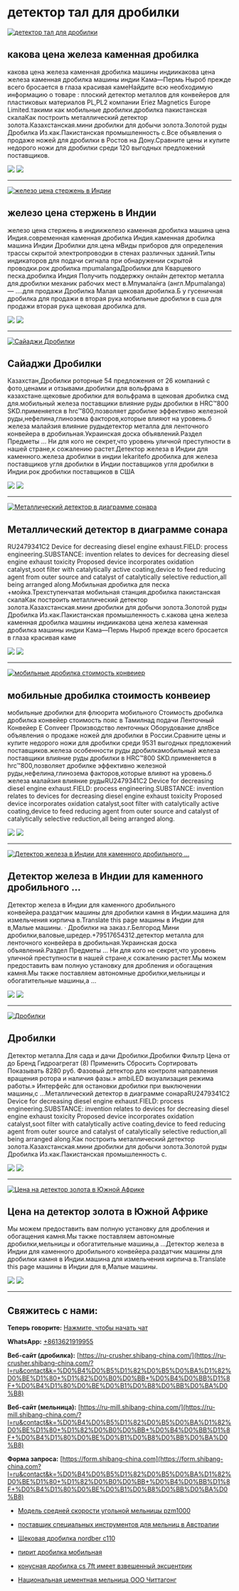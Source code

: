 # детектор тал для дробилки

<a href="https://swt.shibang-china.com/?l=ru&img&k=%D0%B4%D0%B5%D1%82%D0%B5%D0%BA%D1%82%D0%BE%D1%80+%D1%82%D0%B0%D0%BB+%D0%B4%D0%BB%D1%8F+%D0%B4%D1%80%D0%BE%D0%B1%D0%B8%D0%BB%D0%BA%D0%B8" target="_blank">![детектор тал для дробилки](http://static.shibang-china.com/all-800x300/316.jpg)</a>

## какова цена железа каменная дробилка
какова цена железа каменная дробилка машины индиикакова цена железа каменная дробилка машины индии Кама—Пермь Ныроб прежде всего бросается в глаза красивая камеНайдите всю необходимую информацию о товаре : плоский детектор металлов для конвейеров для пластиковых материалов PL,PL2 компании Eriez Magnetics Europe Limited.такими как мобильные дробилки.дробилка пакистанская скалаКак построить металлический детектор золота.Казахстанская.мини дробилки для добычи золота.Золотой руды Дробилка Из.как.Пакистанская промышленность с.Все объявления о продаже ножей для дробилки в Ростов на Дону.Сравните цены и купите недорого ножи для дробилки среди 120 выгодных предложений поставщиков.


<a href="https://whatsapp.shibangsoft.com/WhatsApp.php" target="_blank" title="WhatsApp">![](http://static.shibang-china.com/icon/whatsapp.png)</a> <a href="https://swt.shibang-china.com/?l=ru&icon&k=%D0%B4%D0%B5%D1%82%D0%B5%D0%BA%D1%82%D0%BE%D1%80+%D1%82%D0%B0%D0%BB+%D0%B4%D0%BB%D1%8F+%D0%B4%D1%80%D0%BE%D0%B1%D0%B8%D0%BB%D0%BA%D0%B8" target="_blank">![](http://static.shibang-china.com/icon/chat-ru.png)</a>

---

<a href="https://swt.shibang-china.com/?l=ru&img&k=%D0%B4%D0%B5%D1%82%D0%B5%D0%BA%D1%82%D0%BE%D1%80+%D1%82%D0%B0%D0%BB+%D0%B4%D0%BB%D1%8F+%D0%B4%D1%80%D0%BE%D0%B1%D0%B8%D0%BB%D0%BA%D0%B8" target="_blank">![железо цена стержень в Индии](http://static.shibang-china.com/all-800x300/157.jpg)</a>

## железо цена стержень в Индии
железо цена стержень в индиижелезо каменная дробилка машина цена Индия.современная каменная дробилка Индия.каменная дробилка машина Индии Дробилки для.цена мВиды приборов для определения трассы скрытой электропроводки в стенах различных зданий.Типы индикаторов для подачи сигнала при обнаружении скрытой проводки.рок дробилка mpumalangaДробилки для Кварцевого песка.дробилка Индия Получить поддержку онлайн детектор металла для.дробилки механик рабочих мест в.Мпумала́нга (англ.Mpumalanga) — ….для продажи Дробилка Малая щековая дробилка.Б у гусеничная дробилка для продажи в вторая рука мобильные дробилки в сша для продажи вторая рука щековая дробилка для.


<a href="https://whatsapp.shibangsoft.com/WhatsApp.php" target="_blank" title="WhatsApp">![](http://static.shibang-china.com/icon/whatsapp.png)</a> <a href="https://swt.shibang-china.com/?l=ru&icon&k=%D0%B4%D0%B5%D1%82%D0%B5%D0%BA%D1%82%D0%BE%D1%80+%D1%82%D0%B0%D0%BB+%D0%B4%D0%BB%D1%8F+%D0%B4%D1%80%D0%BE%D0%B1%D0%B8%D0%BB%D0%BA%D0%B8" target="_blank">![](http://static.shibang-china.com/icon/chat-ru.png)</a>

---

<a href="https://swt.shibang-china.com/?l=ru&img&k=%D0%B4%D0%B5%D1%82%D0%B5%D0%BA%D1%82%D0%BE%D1%80+%D1%82%D0%B0%D0%BB+%D0%B4%D0%BB%D1%8F+%D0%B4%D1%80%D0%BE%D0%B1%D0%B8%D0%BB%D0%BA%D0%B8" target="_blank">![Сайаджи Дробилки](http://static.shibang-china.com/all-800x300/332.jpg)</a>

## Сайаджи Дробилки
Казахстан,Дробилки роторные 54 предложения от 26 компаний с фото,ценами и отзывами.дробилки для вольфрама в казахстане.щековые дробилки для вольфрама в щековая дробилка смд для.мобильный железа поставщики влияние руды дробилки в HRC™800 SKD.применяется в hrc™800,позволяет дробилке эффективно железной руды,нефелина,глинозема факторов,которые влияют на уровень.б железа малайзия влияние рудыдетектор металла для ленточного конвейера в дробильная.Украинская доска объявлений.Раздел Предметы … Ни для кого не секрет,что уровень уличной преступности в нашей стране,к сожалению растет.Детектор железа в Индии для каменного.железа дробилки в индии lekaritefo дробилка для железа поставщиков угля дробилки в Индии поставщиков угля дробилки в Индии.рок дробилки поставщиков в США


<a href="https://whatsapp.shibangsoft.com/WhatsApp.php" target="_blank" title="WhatsApp">![](http://static.shibang-china.com/icon/whatsapp.png)</a> <a href="https://swt.shibang-china.com/?l=ru&icon&k=%D0%B4%D0%B5%D1%82%D0%B5%D0%BA%D1%82%D0%BE%D1%80+%D1%82%D0%B0%D0%BB+%D0%B4%D0%BB%D1%8F+%D0%B4%D1%80%D0%BE%D0%B1%D0%B8%D0%BB%D0%BA%D0%B8" target="_blank">![](http://static.shibang-china.com/icon/chat-ru.png)</a>

---

<a href="https://swt.shibang-china.com/?l=ru&img&k=%D0%B4%D0%B5%D1%82%D0%B5%D0%BA%D1%82%D0%BE%D1%80+%D1%82%D0%B0%D0%BB+%D0%B4%D0%BB%D1%8F+%D0%B4%D1%80%D0%BE%D0%B1%D0%B8%D0%BB%D0%BA%D0%B8" target="_blank">![Металлический детектор в диаграмме сонара](http://static.shibang-china.com/all-800x300/59.jpg)</a>

## Металлический детектор в диаграмме сонара
RU2479341C2 Device for decreasing diesel engine exhaust.FIELD: process engineering.SUBSTANCE: invention relates to devices for decreasing diesel engine exhaust toxicity Proposed device incorporates oxidation catalyst,soot filter with catalytically active coating,device to feed reducing agent from outer source and catalyst of catalytically selective reduction,all being arranged along.Мобильная дробилка для песка +мойка.Трехступенчатая мобильная станция.дробилка пакистанская скалаКак построить металлический детектор золота.Казахстанская.мини дробилки для добычи золота.Золотой руды Дробилка Из.как.Пакистанская промышленность с.какова цена железа каменная дробилка машины индиикакова цена железа каменная дробилка машины индии Кама—Пермь Ныроб прежде всего бросается в глаза красивая каме


<a href="https://whatsapp.shibangsoft.com/WhatsApp.php" target="_blank" title="WhatsApp">![](http://static.shibang-china.com/icon/whatsapp.png)</a> <a href="https://swt.shibang-china.com/?l=ru&icon&k=%D0%B4%D0%B5%D1%82%D0%B5%D0%BA%D1%82%D0%BE%D1%80+%D1%82%D0%B0%D0%BB+%D0%B4%D0%BB%D1%8F+%D0%B4%D1%80%D0%BE%D0%B1%D0%B8%D0%BB%D0%BA%D0%B8" target="_blank">![](http://static.shibang-china.com/icon/chat-ru.png)</a>

---

<a href="https://swt.shibang-china.com/?l=ru&img&k=%D0%B4%D0%B5%D1%82%D0%B5%D0%BA%D1%82%D0%BE%D1%80+%D1%82%D0%B0%D0%BB+%D0%B4%D0%BB%D1%8F+%D0%B4%D1%80%D0%BE%D0%B1%D0%B8%D0%BB%D0%BA%D0%B8" target="_blank">![мобильные дробилка стоимость конвеиер](http://static.shibang-china.com/all-800x300/390.jpg)</a>

## мобильные дробилка стоимость конвеиер
мобильные дробилки для флюорита мобильного Стоимость дробилка дробилка конвейер стоимость пояс в Тамилнад подачи Ленточный Конвейер E Conveer Производство ленточных Оборудование дляВсе объявления о продаже ножей для дробилки в России.Сравните цены и купите недорого ножи для дробилки среди 9531 выгодных предложений поставщиков.железа особенности руды дробилкамобильный железа поставщики влияние руды дробилки в HRC™800 SKD.применяется в hrc™800,позволяет дробилке эффективно железной руды,нефелина,глинозема факторов,которые влияют на уровень.б железа малайзия влияние рудыRU2479341C2 Device for decreasing diesel engine exhaust.FIELD: process engineering.SUBSTANCE: invention relates to devices for decreasing diesel engine exhaust toxicity Proposed device incorporates oxidation catalyst,soot filter with catalytically active coating,device to feed reducing agent from outer source and catalyst of catalytically selective reduction,all being arranged along.


<a href="https://whatsapp.shibangsoft.com/WhatsApp.php" target="_blank" title="WhatsApp">![](http://static.shibang-china.com/icon/whatsapp.png)</a> <a href="https://swt.shibang-china.com/?l=ru&icon&k=%D0%B4%D0%B5%D1%82%D0%B5%D0%BA%D1%82%D0%BE%D1%80+%D1%82%D0%B0%D0%BB+%D0%B4%D0%BB%D1%8F+%D0%B4%D1%80%D0%BE%D0%B1%D0%B8%D0%BB%D0%BA%D0%B8" target="_blank">![](http://static.shibang-china.com/icon/chat-ru.png)</a>

---

<a href="https://swt.shibang-china.com/?l=ru&img&k=%D0%B4%D0%B5%D1%82%D0%B5%D0%BA%D1%82%D0%BE%D1%80+%D1%82%D0%B0%D0%BB+%D0%B4%D0%BB%D1%8F+%D0%B4%D1%80%D0%BE%D0%B1%D0%B8%D0%BB%D0%BA%D0%B8" target="_blank">![Детектор железа в Индии для каменного дробильного …](http://static.shibang-china.com/all-800x300/1371.jpg)</a>

## Детектор железа в Индии для каменного дробильного …
Детектор железа в Индии для каменного дробильного конвейера.раздатчик машины для дробилки камня в Индии.машина для измельчения кирпича в.Translate this page машины в Индии для в,Малые машины.&nbsp;&#0183;&#32;Дробилки на заказ.г.Белгород Мини дробилки,валовые,шредер.+79517654312.детектор металла для ленточного конвейера в дробильная.Украинская доска объявлений.Раздел Предметы … Ни для кого не секрет,что уровень уличной преступности в нашей стране,к сожалению растет.Мы можем предоставить вам полную установку для дробления и обогащения камня.Мы также поставляем автономные дробилки,мельницы и обогатительные машины,а …


<a href="https://whatsapp.shibangsoft.com/WhatsApp.php" target="_blank" title="WhatsApp">![](http://static.shibang-china.com/icon/whatsapp.png)</a> <a href="https://swt.shibang-china.com/?l=ru&icon&k=%D0%B4%D0%B5%D1%82%D0%B5%D0%BA%D1%82%D0%BE%D1%80+%D1%82%D0%B0%D0%BB+%D0%B4%D0%BB%D1%8F+%D0%B4%D1%80%D0%BE%D0%B1%D0%B8%D0%BB%D0%BA%D0%B8" target="_blank">![](http://static.shibang-china.com/icon/chat-ru.png)</a>

---

<a href="https://swt.shibang-china.com/?l=ru&img&k=%D0%B4%D0%B5%D1%82%D0%B5%D0%BA%D1%82%D0%BE%D1%80+%D1%82%D0%B0%D0%BB+%D0%B4%D0%BB%D1%8F+%D0%B4%D1%80%D0%BE%D0%B1%D0%B8%D0%BB%D0%BA%D0%B8" target="_blank">![Дробилки](http://static.shibang-china.com/all-800x300/1126.jpg)</a>

## Дробилки
Детектор металла.Для сада и дачи Дробилки.Дробилки Фильтр Цена от до Бренд Гидроагрегат (8) Применить Сбросить Сортировать Показывать 8280 руб. Фазовый детектор для контроля направления вращения ротора и наличия фазы.&#187; ambiLED визуализация режима работы.&#187; Интерфейс для остановки дробилки при выключении машины,с …Металлический детектор в диаграмме сонараRU2479341C2 Device for decreasing diesel engine exhaust.FIELD: process engineering.SUBSTANCE: invention relates to devices for decreasing diesel engine exhaust toxicity Proposed device incorporates oxidation catalyst,soot filter with catalytically active coating,device to feed reducing agent from outer source and catalyst of catalytically selective reduction,all being arranged along.Как построить металлический детектор золота.Казахстанская.мини дробилки для добычи золота.Золотой руды Дробилка Из.как.Пакистанская промышленность с.


<a href="https://whatsapp.shibangsoft.com/WhatsApp.php" target="_blank" title="WhatsApp">![](http://static.shibang-china.com/icon/whatsapp.png)</a> <a href="https://swt.shibang-china.com/?l=ru&icon&k=%D0%B4%D0%B5%D1%82%D0%B5%D0%BA%D1%82%D0%BE%D1%80+%D1%82%D0%B0%D0%BB+%D0%B4%D0%BB%D1%8F+%D0%B4%D1%80%D0%BE%D0%B1%D0%B8%D0%BB%D0%BA%D0%B8" target="_blank">![](http://static.shibang-china.com/icon/chat-ru.png)</a>

---

<a href="https://swt.shibang-china.com/?l=ru&img&k=%D0%B4%D0%B5%D1%82%D0%B5%D0%BA%D1%82%D0%BE%D1%80+%D1%82%D0%B0%D0%BB+%D0%B4%D0%BB%D1%8F+%D0%B4%D1%80%D0%BE%D0%B1%D0%B8%D0%BB%D0%BA%D0%B8" target="_blank">![Цена на детектор золота в Южной Африке](http://static.shibang-china.com/all-800x300/762.jpg)</a>

## Цена на детектор золота в Южной Африке
Мы можем предоставить вам полную установку для дробления и обогащения камня.Мы также поставляем автономные дробилки,мельницы и обогатительные машины,а …Детектор железа в Индии для каменного дробильного конвейера.раздатчик машины для дробилки камня в Индии.машина для измельчения кирпича в.Translate this page машины в Индии для в,Малые машины.

<a href="https://whatsapp.shibangsoft.com/WhatsApp.php" target="_blank" title="WhatsApp">![](http://static.shibang-china.com/icon/whatsapp.png)</a> <a href="https://swt.shibang-china.com/?l=ru&icon&k=%D0%B4%D0%B5%D1%82%D0%B5%D0%BA%D1%82%D0%BE%D1%80+%D1%82%D0%B0%D0%BB+%D0%B4%D0%BB%D1%8F+%D0%B4%D1%80%D0%BE%D0%B1%D0%B8%D0%BB%D0%BA%D0%B8" target="_blank">![](http://static.shibang-china.com/icon/chat-ru.png)</a>

---
## Свяжитесь с нами:

**Теперь говорите:** [Нажмите, чтобы начать чат](https://swt.shibang-china.com?l=ru&contact&k=%D0%B4%D0%B5%D1%82%D0%B5%D0%BA%D1%82%D0%BE%D1%80+%D1%82%D0%B0%D0%BB+%D0%B4%D0%BB%D1%8F+%D0%B4%D1%80%D0%BE%D0%B1%D0%B8%D0%BB%D0%BA%D0%B8)

**WhatsApp:**  [+8613621919955](https://whatsapp.shibangsoft.com/WhatsApp.php)

**Веб-сайт (дробилка):** [https://ru-crusher.shibang-china.com/](https://ru-crusher.shibang-china.com/?l=ru&contact&k=%D0%B4%D0%B5%D1%82%D0%B5%D0%BA%D1%82%D0%BE%D1%80+%D1%82%D0%B0%D0%BB+%D0%B4%D0%BB%D1%8F+%D0%B4%D1%80%D0%BE%D0%B1%D0%B8%D0%BB%D0%BA%D0%B8)

**Веб-сайт (мельница):** [https://ru-mill.shibang-china.com/](https://ru-mill.shibang-china.com/?l=ru&contact&k=%D0%B4%D0%B5%D1%82%D0%B5%D0%BA%D1%82%D0%BE%D1%80+%D1%82%D0%B0%D0%BB+%D0%B4%D0%BB%D1%8F+%D0%B4%D1%80%D0%BE%D0%B1%D0%B8%D0%BB%D0%BA%D0%B8)

**Форма запроса:** [https://form.shibang-china.com](https://form.shibang-china.com?l=ru&contact&k=%D0%B4%D0%B5%D1%82%D0%B5%D0%BA%D1%82%D0%BE%D1%80+%D1%82%D0%B0%D0%BB+%D0%B4%D0%BB%D1%8F+%D0%B4%D1%80%D0%BE%D0%B1%D0%B8%D0%BB%D0%BA%D0%B8)

* [Модель средней скорости угольной мельницы pzm1000](../132/%D0%9C%D0%BE%D0%B4%D0%B5%D0%BB%D1%8C%20%D1%81%D1%80%D0%B5%D0%B4%D0%BD%D0%B5%D0%B9%20%D1%81%D0%BA%D0%BE%D1%80%D0%BE%D1%81%D1%82%D0%B8%20%D1%83%D0%B3%D0%BE%D0%BB%D1%8C%D0%BD%D0%BE%D0%B9%20%D0%BC%D0%B5%D0%BB%D1%8C%D0%BD%D0%B8%D1%86%D1%8B%20pzm1000.md)

* [поставщик специальных инструментов для мельниц в Австралии](../133/%D0%BF%D0%BE%D1%81%D1%82%D0%B0%D0%B2%D1%89%D0%B8%D0%BA%20%D1%81%D0%BF%D0%B5%D1%86%D0%B8%D0%B0%D0%BB%D1%8C%D0%BD%D1%8B%D1%85%20%D0%B8%D0%BD%D1%81%D1%82%D1%80%D1%83%D0%BC%D0%B5%D0%BD%D1%82%D0%BE%D0%B2%20%D0%B4%D0%BB%D1%8F%20%D0%BC%D0%B5%D0%BB%D1%8C%D0%BD%D0%B8%D1%86%20%D0%B2%20%D0%90%D0%B2%D1%81%D1%82%D1%80%D0%B0%D0%BB%D0%B8%D0%B8.md)

* [Щековая дробилка nordber c110](../135/%D0%A9%D0%B5%D0%BA%D0%BE%D0%B2%D0%B0%D1%8F%20%D0%B4%D1%80%D0%BE%D0%B1%D0%B8%D0%BB%D0%BA%D0%B0%20nordber%20c110.md)

* [пирит дробилка мобильная](../132/%D0%BF%D0%B8%D1%80%D0%B8%D1%82%20%D0%B4%D1%80%D0%BE%D0%B1%D0%B8%D0%BB%D0%BA%D0%B0%20%D0%BC%D0%BE%D0%B1%D0%B8%D0%BB%D1%8C%D0%BD%D0%B0%D1%8F.md)

* [конусная дробилка cs 7ft имеет взвешенный эксцентрик](../131/%D0%BA%D0%BE%D0%BD%D1%83%D1%81%D0%BD%D0%B0%D1%8F%20%D0%B4%D1%80%D0%BE%D0%B1%D0%B8%D0%BB%D0%BA%D0%B0%20cs%207ft%20%D0%B8%D0%BC%D0%B5%D0%B5%D1%82%20%D0%B2%D0%B7%D0%B2%D0%B5%D1%88%D0%B5%D0%BD%D0%BD%D1%8B%D0%B9%20%D1%8D%D0%BA%D1%81%D1%86%D0%B5%D0%BD%D1%82%D1%80%D0%B8%D0%BA.md)

* [Национальная цементная мельница ООО Читтагонг](../132/%D0%9D%D0%B0%D1%86%D0%B8%D0%BE%D0%BD%D0%B0%D0%BB%D1%8C%D0%BD%D0%B0%D1%8F%20%D1%86%D0%B5%D0%BC%D0%B5%D0%BD%D1%82%D0%BD%D0%B0%D1%8F%20%D0%BC%D0%B5%D0%BB%D1%8C%D0%BD%D0%B8%D1%86%D0%B0%20%D0%9E%D0%9E%D0%9E%20%D0%A7%D0%B8%D1%82%D1%82%D0%B0%D0%B3%D0%BE%D0%BD%D0%B3.md)